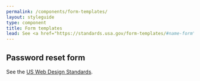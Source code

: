 ```yaml
---
permalink: /components/form-templates/
layout: styleguide
type: component
title: Form templates
lead: See <a href="https://standards.usa.gov/form-templates/#name-form">US Web Design Standards</a> for design and accessbiility description.
---
```


<h2 class="usa-heading" id="password-reset-form">Password reset form</h2>
<p>See the <a href="https://standards.usa.gov/form-templates/#password-reset-form">US Web Design Standards</a>.</p>
